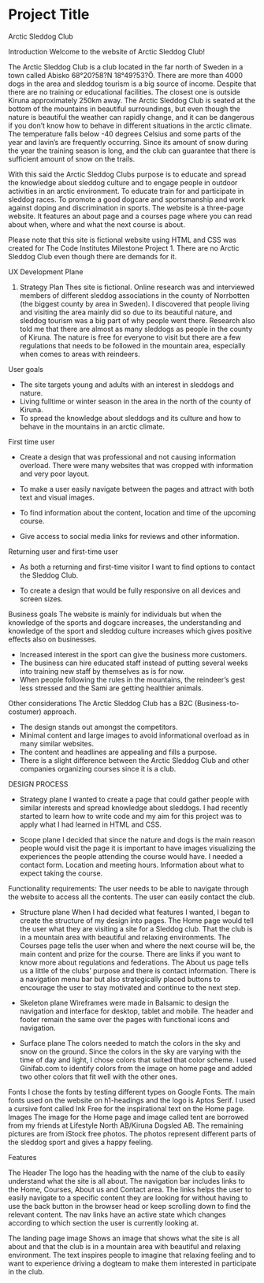 
# Project Title
Arctic Sleddog Club


Introduction
Welcome to the website of Arctic Sleddog Club!

The Arctic Sleddog Club is a club located in the far north of Sweden in a town called Abisko 68°20?58?N 18°49?53?Ö. 
There are more than 4000 dogs in the area and sleddog tourism is a big source of income. Despite that there are no training or educational facilities. The closest one is outside Kiruna approximately 250km away. 
The Arctic Sleddog Club is seated at the bottom of the mountains in beautiful surroundings, but even though the nature is beautiful the weather can rapidly change, and it can be dangerous if you don’t know how to behave in different situations in the arctic climate. The temperature falls below -40 degrees Celsius and some parts of the year and lavin’s are frequently occurring. Since its amount of snow during the year the training season is long, and the club can guarantee that there is sufficient amount of snow on the trails.
 
With this said the Arctic Sleddog Clubs purpose is to educate and spread the knowledge about sleddog culture and to engage people in outdoor activities in an arctic environment. To educate train for and participate in sleddog races. To promote a good dogcare and sportsmanship and work against doping and discrimination in sports.
The website is a three-page website. It features an about page and a courses page where you can read about when, where and what the next course is about. 


Please note that this site is fictional website using HTML and CSS was created for The Code Institutes Milestone Project 1. There are no Arctic Sleddog Club even though there are demands for it. 

UX
Development Plane

1. Strategy Plan
Thes site is fictional. 
Online research was and interviewed members of different sleddog associations in the county of Norrbotten (the biggest county by area in Sweden). 
I discovered that people living and visiting the area mainly did so due to its beautiful nature, and sleddog tourism was a big part of why people went there. 
Research also told me that there are almost as many sleddogs as people in the county of Kiruna. 
The nature is free for everyone to visit but there are a few regulations that needs to be followed in the mountain area, especially when comes to areas with reindeers.

User goals
* The site targets young and adults with an interest in sleddogs and nature. 
* Living fulltime or winter season in the area in the north of the county of Kiruna.
* To spread the knowledge about sleddogs and its culture and how to behave in the mountains in an arctic climate.

First time user
* Create a design that was professional and not causing information overload. There were many websites that was cropped with information and very poor layout.

* To make a user easily navigate between the pages and attract with both text and visual images.

* To find information about the content, location and time of the upcoming course.

* Give access to social media links for reviews and other information. 

Returning user and first-time user
* As both a returning and first-time visitor I want to find options to contact the Sleddog Club.

* To create a design that would be fully responsive on all devices and screen sizes.

Business goals
The website is mainly for individuals but when the knowledge of the sports and dogcare increases, the understanding and knowledge of the sport and sleddog culture increases which gives positive effects also on businesses.
* Increased interest in the sport can give the business more customers.
* The business can hire educated staff instead of putting several weeks into training new staff by themselves as is for now.
* When people following the rules in the mountains, the reindeer’s gest less stressed and the Sami are getting healthier animals. 

Other considerations
The Arctic Sleddog Club has a B2C (Business-to-costumer) approach. 
* The design stands out amongst the competitors.
* Minimal content and large images to avoid informational overload as in many similar websites.
* The content and headlines are appealing and fills a purpose.
* There is a slight difference between the Arctic Sleddog Club and other companies organizing courses since it is a club. 

DESIGN PROCESS
* Strategy plane
I wanted to create a page that could gather people with similar interests and spread knowledge about sleddogs. 
I had recently started to learn how to write code and my aim for this project was to apply what I had learned in HTML and CSS. 

* Scope plane
I decided that since the nature and dogs is the main reason people would visit the page it is important to have images visualizing the experiences the people attending the course would have. 
I needed a contact form. 
Location and meeting hours.
Information about what to expect taking the course.

Functionality requirements:
The user needs to be able to navigate through the website to access all the contents.
The user can easily contact the club.

* Structure plane
When I had decided what features I wanted, I began to create the structure of my design into pages. 
The Home page would tell the user what they are visiting a site for a Sleddog club. That the club is in a mountain area with beautiful and relaxing environments.
The Courses page tells the user when and where the next course will be, the main content and prize for the course. There are links if you want to know more about regulations and federations.
The About us page tells us a little of the clubs’ purpose and there is contact information. 
There is a navigation menu bar but also strategically placed buttons to encourage the user to stay motivated and continue to the next step. 

* Skeleton plane
Wireframes were made in Balsamic to design the navigation and interface for desktop, tablet and mobile. The header and footer remain the same over the pages with functional icons and navigation.

* Surface plane
The colors needed to match the colors in the sky and snow on the ground. Since the colors in the sky are varying with the time of day and light, I chose colors that suited that color scheme. I used Ginifab.com to identify colors from the image on home page and added two other colors that fit well with the other ones. 

Fonts
I chose the fonts by testing different types on Google Fonts.
The main fonts used on the website on h1-headings and the logo is Aptos Serif. I used a cursive font called Ink Free for the inspirational text on the Home page.
Images
The image for the Home page and image called tent are borrowed from my friends at Lifestyle North AB/Kiruna Dogsled AB. 
The remaining pictures are from iStock free photos. The photos represent different parts of the sleddog sport and gives a happy feeling.

Features

The Header
The logo has the heading with the name of the club to easily understand what the site is all about. 
The navigation bar includes links to the Home, Courses, About us and Contact area. The links helps the user to easily navigate to a specific content they are looking for without having to use the back button in the browser head or keep scrolling down to find the relevant content. The nav links have an active state which changes according to which section the user is currently looking at. 

The landing page image
Shows an image that shows what the site is all about and that the club is in a mountain area with beautiful and relaxing environment. The text inspires people to imagine that relaxing feeling and to want to experience driving a dogteam to make them interested in participate in the club.
